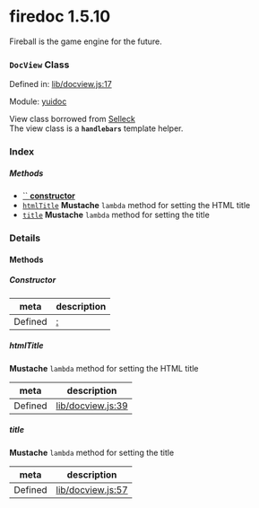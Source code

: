 
# firedoc 1.5.10

Fireball is the game engine for the future.

### `DocView` Class


Defined in: [lib/docview.js:17](../files/lib/docview.js.js)

Module: [yuidoc](../modules/yuidoc.md)




View class borrowed from [Selleck](https://github.com/rgrove/selleck)  
The view class is a **`handlebars`** template helper.

### Index



##### Methods

  - [`` **constructor**](#) 
  - [`htmlTitle`](#method-htmltitle) **Mustache** `lambda` method for setting the HTML title
  - [`title`](#method-title) **Mustache** `lambda` method for setting the title





### Details




<!-- Method Block -->
#### Methods

##### Constructor

##### 



| meta | description |
|------|-------------|
| Defined | [:]() |



##### htmlTitle

**Mustache** `lambda` method for setting the HTML title

| meta | description |
|------|-------------|
| Defined | [lib/docview.js:39](../files/lib_docview.js.md#l39) |



##### title

**Mustache** `lambda` method for setting the title

| meta | description |
|------|-------------|
| Defined | [lib/docview.js:57](../files/lib_docview.js.md#l57) |




